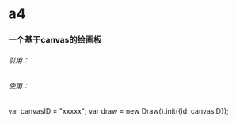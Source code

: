 # a4

### 一个基于canvas的绘画板

###### 引用：
<script src="./a4.js"></script>

###### 使用：
var canvasID = "xxxxx";
var draw = new Draw().init({id: canvasID});

